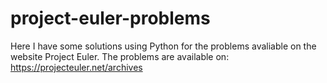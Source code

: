 # project-euler-problems
Here I have some solutions using Python for the problems avaliable on the website Project Euler. The problems are available on: https://projecteuler.net/archives
